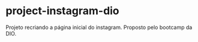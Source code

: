 # project-instagram-dio
Projeto recriando a página inicial do instagram.
Proposto pelo bootcamp da DIO.
